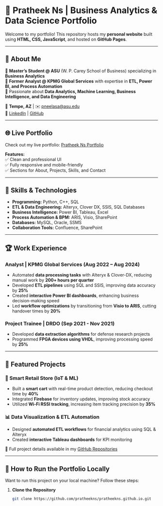 # 🚀 Pratheek Ns | Business Analytics & Data Science Portfolio

Welcome to my portfolio! This repository hosts my **personal website** built using **HTML, CSS, JavaScript**, and hosted on **GitHub Pages**.

---

## 🌟 About Me
🔹 **Master’s Student @ ASU** (W. P. Carey School of Business) specializing in **Business Analytics**  
🔹 **Former Analyst @ KPMG Global Services** with expertise in **ETL, Power BI, and Process Automation**  
🔹 Passionate about **Data Analytics, Machine Learning, Business Intelligence, and Data Engineering**  

📍 **Tempe, AZ** | ✉️ [pneelasa@asu.edu](mailto:pneelasa@asu.edu)  
📌 [LinkedIn](https://www.linkedin.com/in/pratheek-ns-483719194/) | [GitHub](https://github.com/pratheekns)  

---

## 🌐 Live Portfolio
Check out my live portfolio: [Pratheek Ns Portfolio](https://pratheekns.github.io/)  

**Features:**  
✅ Clean and professional UI  
✅ Fully responsive and mobile-friendly  
✅ Sections for About, Projects, Skills, and Contact  

---

## 📌 Skills & Technologies
- **Programming:** Python, C++, SQL  
- **ETL & Data Engineering:** Alteryx, Clover DX, SSIS, SQL Databases  
- **Business Intelligence:** Power BI, Tableau, Excel  
- **Process Automation & BPM:** ARIS, Visio, SharePoint  
- **Databases:** MySQL, Oracle, SSMS  
- **Collaboration Tools:** Confluence, SharePoint  

---

## 🏆 Work Experience
### **Analyst | KPMG Global Services (Aug 2022 – Aug 2024)**
- Automated **data processing tasks** with Alteryx & Clover-DX, reducing manual work by **200+ hours per quarter**
- Developed **ETL pipelines** using SQL and SSIS, improving data accuracy by **25%**  
- Created **interactive Power BI dashboards**, enhancing business decision-making speed  
- Led **workflow optimizations** by transitioning from **Visio to ARIS**, cutting handover times by **20%**

### **Project Trainee | DRDO (Sep 2021 - Nov 2021)**
- Developed **data extraction algorithms** for defense research projects  
- Programmed **FPGA devices using VHDL**, improving processing speed by **25%**  

---

## 📂 Featured Projects
### **🛒 Smart Retail Store (IoT & ML)**
- Built a **smart cart** with real-time product detection, reducing checkout time by **40%**  
- Integrated **Firebase** for inventory updates, improving stock accuracy  
- Utilized **Wi-Fi RSSI tracking**, increasing item tracking precision by **35%**  

### **📊 Data Visualization & ETL Automation**
- Designed **automated ETL workflows** for financial analytics using SQL & Alteryx  
- Created **interactive Tableau dashboards** for KPI monitoring  

📌 Full project details available in my [GitHub Repositories](https://github.com/pratheekns)

---

## 🚀 How to Run the Portfolio Locally
Want to run this project on your local machine? Follow these steps:

1. **Clone the Repository**  
   ```bash
   git clone https://github.com/pratheekns/pratheekns.github.io.git
